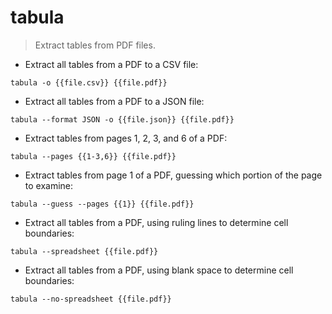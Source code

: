 # tabula

> Extract tables from PDF files.

- Extract all tables from a PDF to a CSV file:

`tabula -o {{file.csv}} {{file.pdf}}`

- Extract all tables from a PDF to a JSON file:

`tabula --format JSON -o {{file.json}} {{file.pdf}}`

- Extract tables from pages 1, 2, 3, and 6 of a PDF:

`tabula --pages {{1-3,6}} {{file.pdf}}`

- Extract tables from page 1 of a PDF, guessing which portion of the page to examine:

`tabula --guess --pages {{1}} {{file.pdf}}`

- Extract all tables from a PDF, using ruling lines to determine cell boundaries:

`tabula --spreadsheet {{file.pdf}}`

- Extract all tables from a PDF, using blank space to determine cell boundaries:

`tabula --no-spreadsheet {{file.pdf}}`
